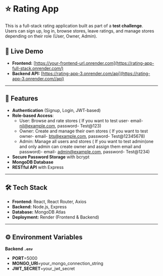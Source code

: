 # ⭐ Rating App

This is a full-stack rating application built as part of a **test challenge**.  
Users can sign up, log in, browse stores, leave ratings, and manage stores depending on their role (User, Owner, Admin).

## 🚀 Live Demo
- **Frontend:** [https://your-frontend-url.onrender.com](https://rating-app-full-stack.onrender.com/)
- **Backend API:** [https://rating-app-3.onrender.com/api](https://rating-app-3.onrender.com//api)

---

## 📌 Features
- **Authentication** (Signup, Login, JWT-based)
- **Role-based Access**:
  - User: Browse and rate stores ( If you want to test user- email- nil@example.com, password- Test@123)
  - Owner: Create and manage their own stores ( If you want to test owner- email- bts@example.com, password- Test@12345678)
  - Admin: Manage all users and stores ( If you want to test admin(one and only admin can create owner and assign them email and password)- email- admin@example.com, password- Test@1234)
- **Secure Password Storage** with bcrypt
- **MongoDB Database**
- **RESTful API** with Express

---

## 🛠 Tech Stack
- **Frontend:** React, React Router, Axios
- **Backend:** Node.js, Express
- **Database:** MongoDB Atlas
- **Deployment:** Render (Frontend & Backend)

---

## ⚙️ Environment Variables
**Backend `.env`**

- **PORT**=5000
- **MONGO_URI**=your_mongo_connection_string
- **JWT_SECRET**=your_jwt_secret
